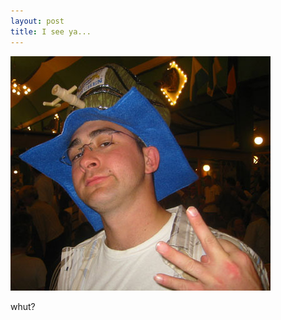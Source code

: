 ```yaml
---
layout: post
title: I see ya...
---
```

<p><img src="/assets/images/throwin-up-the-3rd.jpg" /></p>
<p>whut?</p>